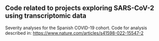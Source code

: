 ## Code related to projects exploring SARS-CoV-2 using transcriptomic data

Severity analyses for the Spanish COVID-19 cohort.
Code for analysis described in: https://www.nature.com/articles/s41598-022-15547-2

